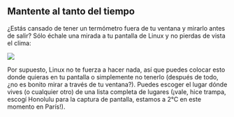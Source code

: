 <?php require("../../entete.php"); ?> <?php require("../../base.php"); ?>

<div id="corps">

<h2>Mantente al tanto del tiempo</h2>

¿Estás cansado de tener un termómetro fuera de tu ventana y mirarlo antes de salir? Sólo échale una mirada a tu pantalla de Linux y no pierdas de vista el clima:

<img src="Images/weather.png" />

Por supuesto, Linux no te fuerza a hacer nada, así que puedes colocar esto donde quieras en tu pantalla o simplemente no tenerlo (después de todo, ¿no es bonito mirar a través de tu ventana?). Puedes escoger el lugar dónde vives (o cualquier otro) de una lista completa de lugares (¡vale, hice trampa, escogí Honolulu para la captura de pantalla, estamos a 2°C en este momento en París!).

</div>



